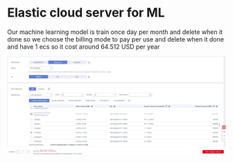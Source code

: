 # Elastic cloud server for ML​

Our machine learning model is train once day per month and delete when it done​ so we choose the billing mode to pay per use and delete when it done and have 1 ecs so it cost around 64.512 USD per year

![](<../../../../.gitbook/assets/image (13) (1) (1).png>)
